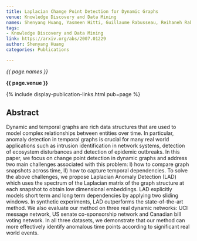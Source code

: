 ```yaml
---
title: Laplacian Change Point Detection for Dynamic Graphs
venue: Knowledge Discovery and Data Mining
names: Shenyang Huang, Yasmeen Hitti, Guillaume Rabusseau, Reihaneh Rabbany
tags:
- Knowledge Discovery and Data Mining
link: https://arxiv.org/abs/2007.01229
author: Shenyang Huang
categories: Publications

---
```


*{{ page.names }}*

**{{ page.venue }}**

{% include display-publication-links.html pub=page %}

## Abstract

Dynamic and temporal graphs are rich data structures that are used to model complex relationships between entities over time. In particular, anomaly detection in temporal graphs is crucial for many real world applications such as intrusion identification in network systems, detection of ecosystem disturbances and detection of epidemic outbreaks. In this paper, we focus on change point detection in dynamic graphs and address two main challenges associated with this problem: I) how to compare graph snapshots across time, II) how to capture temporal dependencies. To solve the above challenges, we propose Laplacian Anomaly Detection (LAD) which uses the spectrum of the Laplacian matrix of the graph structure at each snapshot to obtain low dimensional embeddings. LAD explicitly models short term and long term dependencies by applying two sliding windows. In synthetic experiments, LAD outperforms the state-of-the-art method. We also evaluate our method on three real dynamic networks: UCI message network, US senate co-sponsorship network and Canadian bill voting network. In all three datasets, we demonstrate that our method can more effectively identify anomalous time points according to significant real world events.
